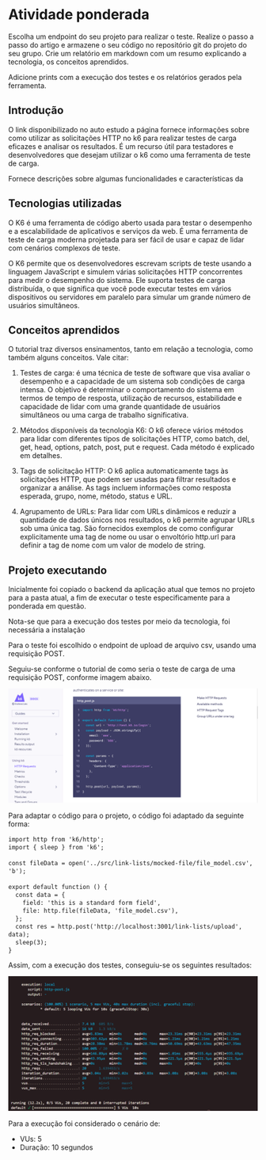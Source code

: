 # Atividade ponderada

Escolha um endpoint do seu projeto para realizar o teste.
Realize o passo a passo do artigo e armazene o seu código no repositório git do projeto do seu grupo.
Crie um relatório em markdown com um resumo explicando a tecnologia, os conceitos aprendidos.

Adicione prints com a execução dos testes e os relatórios gerados pela ferramenta.

## Introdução

O link disponibilizado no auto estudo a página fornece informações sobre como utilizar as solicitações HTTP no k6 para realizar testes de carga eficazes e analisar os resultados. É um recurso útil para testadores e desenvolvedores que desejam utilizar o k6 como uma ferramenta de teste de carga.

Fornece descrições sobre algumas funcionalidades e características da 

## Tecnologias utilizadas

O K6 é uma ferramenta de código aberto usada para testar o desempenho e a escalabilidade de aplicativos e serviços da web. É uma ferramenta de teste de carga moderna projetada para ser fácil de usar e capaz de lidar com cenários complexos de teste.

O K6 permite que os desenvolvedores escrevam scripts de teste usando a linguagem JavaScript e simulem várias solicitações HTTP concorrentes para medir o desempenho do sistema. Ele suporta testes de carga distribuída, o que significa que você pode executar testes em vários dispositivos ou servidores em paralelo para simular um grande número de usuários simultâneos.

## Conceitos aprendidos

O tutorial traz diversos ensinamentos, tanto em relação a tecnologia, como também alguns conceitos. Vale citar: 

1. Testes de carga: é uma técnica de teste de software que visa avaliar o desempenho e a capacidade de um sistema sob condições de carga intensa. O objetivo é determinar o comportamento do sistema em termos de tempo de resposta, utilização de recursos, estabilidade e capacidade de lidar com uma grande quantidade de usuários simultâneos ou uma carga de trabalho significativa.

2. Métodos disponíveis da tecnologia K6: O k6 oferece vários métodos para lidar com diferentes tipos de solicitações HTTP, como batch, del, get, head, options, patch, post, put e request. Cada método é explicado em detalhes.

3. Tags de solicitação HTTP: O k6 aplica automaticamente tags às solicitações HTTP, que podem ser usadas para filtrar resultados e organizar a análise. As tags incluem informações como resposta esperada, grupo, nome, método, status e URL.

4. Agrupamento de URLs: Para lidar com URLs dinâmicos e reduzir a quantidade de dados únicos nos resultados, o k6 permite agrupar URLs sob uma única tag. São fornecidos exemplos de como configurar explicitamente uma tag de nome ou usar o envoltório http.url para definir a tag de nome com um valor de modelo de string.

## Projeto executando

Inicialmente foi copiado o backend da aplicação atual que temos no projeto para a pasta atual, a fim de executar o teste especificamente para a ponderada em questão.

Nota-se que para a execução dos testes por meio da tecnologia, foi necessária a instalação

Para o teste foi escolhido o endpoint de upload de arquivo csv, usando uma requisição POST.

Seguiu-se conforme o tutorial de como seria o teste de carga de uma requisição POST, conforme imagem abaixo.

<img src='./codigo_exemplo.png'><img>

Para adaptar o código para o projeto, o código foi adaptado da seguinte forma:

```
import http from 'k6/http';
import { sleep } from 'k6';

const fileData = open('../src/link-lists/mocked-file/file_model.csv', 'b');

export default function () {
  const data = {
    field: 'this is a standard form field',
    file: http.file(fileData, 'file_model.csv'),
  };
  const res = http.post('http://localhost:3001/link-lists/upload', data);
  sleep(3);
}
```

Assim, com a execução dos testes, conseguiu-se os seguintes resultados:

<img src='./resultado_teste.png'>

Para a execução foi considerado o cenário de:

- VUs: 5
- Duração: 10 segundos 